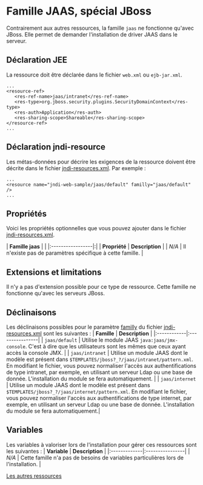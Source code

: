 # Famille JAAS, spécial JBoss #

Contrairement aux autres ressources, la famille `jaas` ne fonctionne qu'avec JBoss.
Elle permet de demander l'installation de driver JAAS dans le serveur.

## Déclaration JEE ##
La ressource doit être déclarée dans le fichier `web.xml` ou `ejb-jar.xml`.
```
...
<resource-ref>
   <res-ref-name>jaas/intranet</res-ref-name>
   <res-type>org.jboss.security.plugins.SecurityDomainContext</res-type>
   <res-auth>Application</res-auth>
   <res-sharing-scope>Shareable</res-sharing-scope>
</resource-ref>
...
```

## Déclaration jndi-resource ##
Les métas-données pour décrire les exigences de la ressource doivent être décrite dans
le fichier [jndi-resources.xml](jndiResourcesXML.md). Par exemple :
```
...
<resource name="jndi-web-sample/jaas/default" familly="jaas/default" />
...
```

## Propriétés ##
Voici les propriétés optionnelles que vous pouvez ajouter dans le fichier
[jndi-resources.xml](jndiResourcesXML.md).

| **Famille jaas** | |
|:-----------------|:|
| **Propriété** | **Description** |
| _N/A_ | Il n'existe pas de paramètres spécifique à cette famille. |

## Extensions et limitations ##
Il n'y a pas d'extension possible pour ce type de ressource.
Cette famille ne fonctionne qu'avec les serveurs JBoss.

## Déclinaisons ##
Les déclinaisons possibles pour le paramètre [familly](familles.md) du fichier
[jndi-resources.xml](jndiResourcesXML.md) sont les suivantes :
| **Famille** | **Description** |
|:------------|:----------------|
| `jaas/default` | Utilise le module JAAS `java:jaas/jmx-console`. C'est à dire que les utilisateurs sont les mêmes que ceux ayant accès la console JMX. |
| `jaas/intranet` | Utilise un module JAAS dont le modèle est présent dans `$TEMPLATES/jboss?_?/jaas/intranet/pattern.xml`. En modifiant le fichier, vous pouvez normaliser l'accès aux authentifications de type intranet, par exemple, en utilisant un serveur Ldap ou une base de donnée. L'installation du module se fera automatiquement. |
| `jaas/internet` | Utilise un module JAAS dont le modèle est présent dans `$TEMPLATES/jboss?_?/jaas/internet/pattern.xml`. En modifiant le fichier, vous pouvez normaliser l'accès aux authentifications de type internet, par exemple, en utilisant un serveur Ldap ou une base de donnée. L'installation du module se fera automatiquement.|

## Variables ##
Les variables à valoriser lors de l'installation pour gérer ces ressources sont les suivantes :
| **Variable** | **Description** |
|:-------------|:----------------|
| _N/A_ | Cette famille n'a pas de besoins de variables particulières lors de l'installation. |

[Les autres ressources](ressources.md)